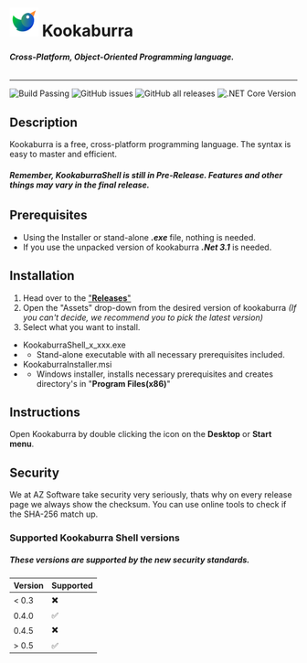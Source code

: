 ![Logo](https://raw.githubusercontent.com/AZProductions/Kookaburra/main/.github/icons/bitmap50x50.png) Kookaburra
=======
###### ***Cross-Platform, Object-Oriented Programming language.***
----
![Build Passing](https://img.shields.io/badge/Build-Passing-green)
![GitHub issues](https://img.shields.io/github/issues/azproductions/kookaburra)
![GitHub all releases](https://img.shields.io/github/downloads/azproductions/kookaburra/total)
![.NET Core Version](https://img.shields.io/badge/.NET%20Core-3.1-yellow)

## Description
Kookaburra is a free, cross-platform programming language. The syntax is easy to master and efficient. 
 
###### ***Remember, KookaburraShell is still in Pre-Release. Features and other things may vary in the final release.***

## Prerequisites
- Using the Installer or stand-alone ***.exe*** file, nothing is needed. 
- If you use the unpacked version of kookaburra ***.Net 3.1*** is needed.

## Installation
1. Head over to the ["**Releases**"](https://github.com/AZProductions/Kookaburra/releases)
2. Open the "Assets" drop-down from the desired version of kookaburra *(If you can't decide, we recommend you to pick the latest version)*
3. Select what you want to install.
* KookaburraShell_x_xxx.exe
* * Stand-alone executable with all necessary prerequisites included.
* KookaburraInstaller.msi
* * Windows installer, installs necessary prerequisites and creates directory's in "**Program Files(x86)**"

## Instructions
Open Kookaburra by double clicking the icon on the **Desktop** or **Start menu**.
 
## Security
We at AZ Software take security very seriously, thats why on every release page we always show the checksum. You can use online tools to check if the SHA-256 match up.

### Supported Kookaburra Shell versions
##### These versions are supported by the new **security standards**.
| Version | Supported          |
| ------- | ------------------ |
| < 0.3   | ✖️                 |
| 0.4.0   | ✅                 |
| 0.4.5   | ✖️                 |
| > 0.5   | ✅                 |
